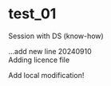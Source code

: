 # test_01
Session with DS (know-how)

...add new line 20240910  
Adding licence file

Add local modification!